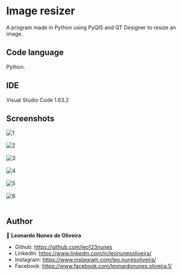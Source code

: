 # Image resizer
A program made in Python using PyQt5 and QT Designer to resize an image.

## Code language
Python.

## IDE
Visual Studio Code 1.63.2

## Screenshots
![1](https://user-images.githubusercontent.com/53942734/149359791-76897ff3-e6b7-44a2-91af-fbcdcef3e191.png)<br></br>
![2](https://user-images.githubusercontent.com/53942734/149359814-33bd13f4-096b-46c0-a95f-ca38106559f0.png)<br></br>
![3](https://user-images.githubusercontent.com/53942734/149359828-2c9c27ad-df5f-4023-a6b0-4517eef07752.png)<br></br>
![4](https://user-images.githubusercontent.com/53942734/149359831-fb397f7e-df07-4762-98c4-1e3f8e3eaa70.png)<br></br>
![5](https://user-images.githubusercontent.com/53942734/149359842-7d90fa9b-9807-4a8e-a37a-85ee596073bf.png)<br></br>
![6](https://user-images.githubusercontent.com/53942734/149359845-f5f3d4c9-007f-4138-8388-9d3f75f62806.png)<br></br>

## Author

👤 **Leonardo Nunes de Oliveira**

* Github: https://github.com/leo123nunes
* LinkedIn: https://www.linkedin.com/in/leonunesoliveira/
* Instagram: https://www.instagram.com/leo.nunesoliveira/
* Facebook: https://www.facebook.com/leonardonunes.oliveira.1/
